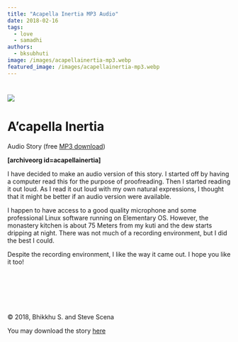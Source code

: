 ```yaml
---
title: "Acapella Inertia MP3 Audio"
date: 2018-02-16
tags: 
  - love
  - samadhi
authors: 
  - bksubhuti
image: /images/acapellainertia-mp3.webp
featured_image: /images/acapellainertia-mp3.webp
---
```


# [![](/images/acapellainertia-mp3-724x1024.webp)](/images/2018/02/acapellainertia-mp3.webp)

# A’capella Inertia

Audio Story (free [MP3 download](https://archive.org/download/acapellainertia/acapellainertia.mp3))

**\[archiveorg id=acapellainertia\]**

I have decided to make an audio version of this story. I started off by having a computer read this for the purpose of proofreading. Then I started reading it out loud. As I read it out loud with my own natural expressions, I thought that it might be better if an audio version were available.

I happen to have access to a good quality microphone and some professional Linux software running on Elementary OS. However, the monastery kitchen is about 75 Meters from my kuti and the dew starts dripping at night. There was not much of a recording environment, but I did the best I could.

Despite the recording environment, I like the way it came out. I hope you like it too!

 

 

 

© 2018, Bhikkhu S. and Steve Scena

You may download the story [here](https://archive.org/download/acapellainertia/acapellainertia.mp3)